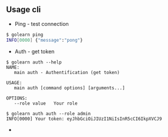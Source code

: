 ## Usage cli

- Ping - test connection
```bash
$ golearn ping
INFO[0000] {"message":"pong"}
```

- Auth - get token 
```
$ golearn auth --help
NAME:
   main auth - Authentification (get token)

USAGE:
   main auth [command options] [arguments...]

OPTIONS:
   --role value   Your role
   
$ golearn auth auth --role admin
INFO[0000] Your token: eyJhbGciOiJIUzI1NiIsInR5cCI6IkpXVCJ9
```

- 
```

```